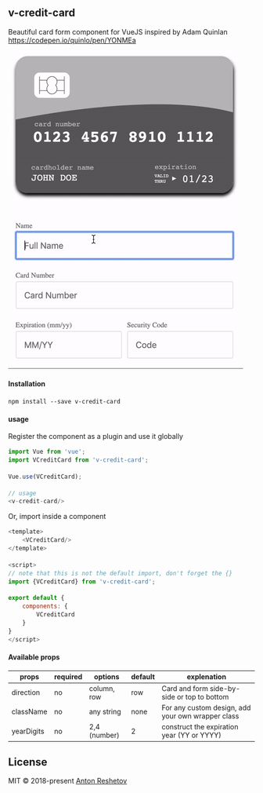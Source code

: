 ## v-credit-card

Beautiful card form component for VueJS inspired by Adam Quinlan https://codepen.io/quinlo/pen/YONMEa

<img src="./card.gif">

#### Installation

```
npm install --save v-credit-card
```

#### usage

Register the component as a plugin and use it globally
```js
import Vue from 'vue';
import VCreditCard from 'v-credit-card';

Vue.use(VCreditCard);

// usage
<v-credit-card/>
```

Or, import inside a component
```js
<template>
    <VCreditCard/>
</template>

<script>
// note that this is not the default import, don't forget the {}
import {VCreditCard} from 'v-credit-card';

export default {
    components: {
        VCreditCard
    }
}
</script>
```

#### Available props

|  props     | required | options      | default    | explenation                                       |
|------------|----------|--------------|------------|---------------------------------------------------|
| direction  | no       | column, row  |    row     | Card and form side-by-side or top to bottom       |
| className  | no       | any string   |    none    | For any custom design, add your own wrapper class |
| yearDigits | no       | 2,4 (number) |    2       | construct the expiration year (YY or YYYY)        |

## License

MIT © 2018-present [Anton Reshetov](http://antonreshetov.com)
